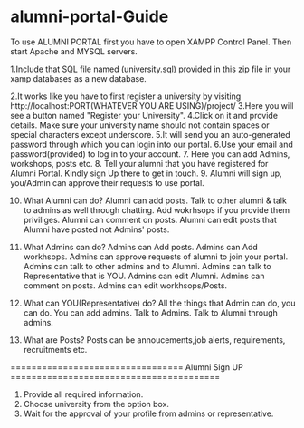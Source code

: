 # alumni-portal-Guide


To use ALUMNI PORTAL first you have to open XAMPP Control Panel.
Then start Apache and MYSQL servers.

1.Include that SQL file named (university.sql) provided in this zip file in your xamp databases as a new database. 

2.It works like you have to first register a university by visiting http://localhost:PORT(WHATEVER YOU ARE USING)/project/
3.Here you will see a button named "Register your University".
4.Click on it and provide details. Make sure your university name should not contain spaces or special characters except underscore.
5.It will send you an auto-generated password through which you can login into our portal.
6.Use your email and password(provided) to log in to your account.
7. Here you can add Admins, workshops, posts etc.
8. Tell your alumni that you have registered for Alumni Portal. Kindly sign Up there to get in touch.
9. Alumni will sign up, you/Admin can approve their requests to use portal.

10. What Alumni can do?
	 Alumni can add posts. 
	 Talk to other alumni & talk to admins as well through chatting.
	 Add wokrhsops if you provide them priviliges.
	 Alumni can comment on posts.
	 Alumni can edit posts that Alumni have posted not Admins' posts.	 

11. What Admins can do? 
	 Admins can Add posts. 
	 Admins can Add workhsops.
	 Admins can approve requests of alumni to join your portal.
	 Admins can talk to other admins and to Alumni.
	 Admins can talk to Representative that is YOU.
	 Admins can edit Alumni.
	 Admins can comment on posts.
	 Admins can edit workhsops/Posts.

12. What can YOU(Representative) do?
	All the things that Admin can do, you can do.
	You can add admins.
	Talk to Admins.
	Talk to Alumni through admins.

13. What are Posts?
	Posts can be annoucements,job alerts, requirements, recruitments etc.




================================= Alumni Sign UP ========================================
1. Provide all required information.
2. Choose university from the option box.
3. Wait for the approval of your profile from admins or representative.

